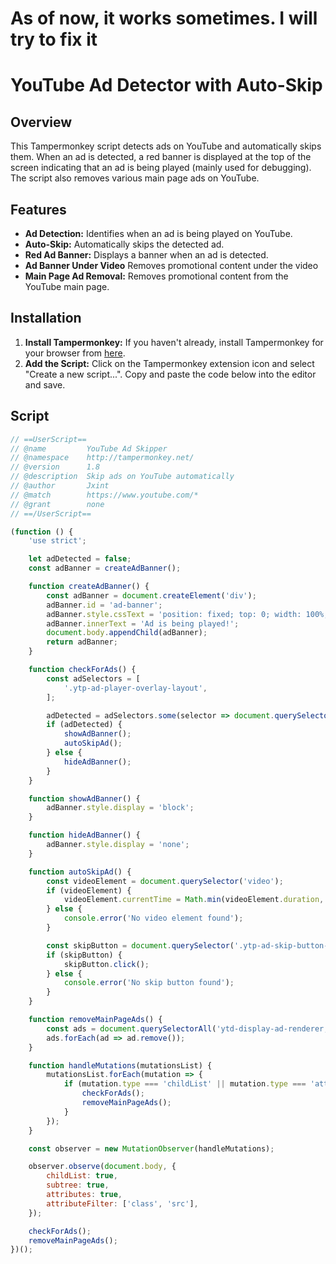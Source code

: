 # As of now, it works sometimes. I will try to fix it

# YouTube Ad Detector with Auto-Skip

## Overview

This Tampermonkey script detects ads on YouTube and automatically skips them. When an ad is detected, a red banner is displayed at the top of the screen indicating that an ad is being played (mainly used for debugging). The script also removes various main page ads on YouTube.

## Features

- **Ad Detection:** Identifies when an ad is being played on YouTube.
- **Auto-Skip:** Automatically skips the detected ad.
- **Red Ad Banner:** Displays a banner when an ad is detected.
- **Ad Banner Under Video** Removes promotional content under the video
- **Main Page Ad Removal:** Removes promotional content from the YouTube main page.

## Installation

1. **Install Tampermonkey:** If you haven't already, install Tampermonkey for your browser from [here](https://www.tampermonkey.net/).
2. **Add the Script:** Click on the Tampermonkey extension icon and select "Create a new script...". Copy and paste the code below into the editor and save.

## Script

```javascript
// ==UserScript==
// @name         YouTube Ad Skipper
// @namespace    http://tampermonkey.net/
// @version      1.8
// @description  Skip ads on YouTube automatically
// @author       Jxint
// @match        https://www.youtube.com/*
// @grant        none
// ==/UserScript==

(function () {
    'use strict';

    let adDetected = false;
    const adBanner = createAdBanner();

    function createAdBanner() {
        const adBanner = document.createElement('div');
        adBanner.id = 'ad-banner';
        adBanner.style.cssText = 'position: fixed; top: 0; width: 100%; background-color: red; color: white; text-align: center; padding: 10px; z-index: 10000; display: none;';
        adBanner.innerText = 'Ad is being played!';
        document.body.appendChild(adBanner);
        return adBanner;
    }

    function checkForAds() {
        const adSelectors = [
            '.ytp-ad-player-overlay-layout',
        ];

        adDetected = adSelectors.some(selector => document.querySelector(selector));
        if (adDetected) {
            showAdBanner();
            autoSkipAd();
        } else {
            hideAdBanner();
        }
    }

    function showAdBanner() {
        adBanner.style.display = 'block';
    }

    function hideAdBanner() {
        adBanner.style.display = 'none';
    }

    function autoSkipAd() {
        const videoElement = document.querySelector('video');
        if (videoElement) {
            videoElement.currentTime = Math.min(videoElement.duration, videoElement.currentTime + 10);
        } else {
            console.error('No video element found');
        }

        const skipButton = document.querySelector('.ytp-ad-skip-button-text');
        if (skipButton) {
            skipButton.click();
        } else {
            console.error('No skip button found');
        }
    }

    function removeMainPageAds() {
        const ads = document.querySelectorAll('ytd-display-ad-renderer, ytd-promoted-sparkles-web-renderer, ytd-rich-item-renderer:has(ytd-ad-slot-renderer), ytd-badge-supported-renderer, #player-ads, #masthead-ad');
        ads.forEach(ad => ad.remove());
    }

    function handleMutations(mutationsList) {
        mutationsList.forEach(mutation => {
            if (mutation.type === 'childList' || mutation.type === 'attributes') {
                checkForAds();
                removeMainPageAds();
            }
        });
    }

    const observer = new MutationObserver(handleMutations);

    observer.observe(document.body, {
        childList: true,
        subtree: true,
        attributes: true,
        attributeFilter: ['class', 'src'],
    });

    checkForAds();
    removeMainPageAds();
})();
```
